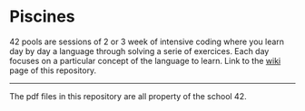 # Piscines  
42 pools are sessions of 2 or 3 week of intensive coding where you learn day by day a language through solving a serie of exercices. Each day focuses on a particular concept of the language to learn.
Link to the [wiki](https://github.com/jpirsch/piscines/wiki) page of this repository.

***

The pdf files in this repository are all property of the school 42.
